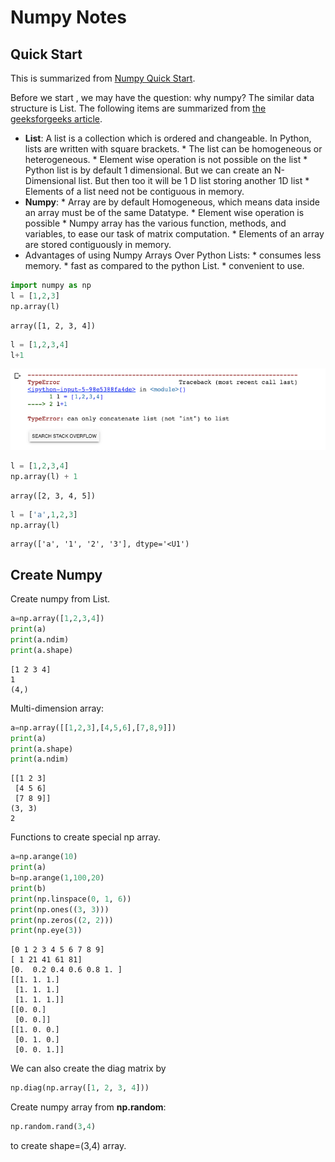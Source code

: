 # Numpy Notes
## Quick Start
This is summarized from [Numpy Quick Start](https://numpy.org/devdocs/user/quickstart.html).

Before we start , we may have the question: why numpy? The similar data structure is List.
The following items are summarized from [the geeksforgeeks article](https://www.geeksforgeeks.org/python-lists-vs-numpy-arrays/).
* **List**: A list is a collection which is ordered and changeable. In Python, lists are written with square brackets.
           * The list can be homogeneous or heterogeneous.
           * Element wise operation is not possible on the list
           * Python list is by default 1 dimensional. But we can create an N-Dimensional list. But then too it will be 1 D list storing another 1D list
           * Elements of a list need not be contiguous in memory.
* **Numpy**: 
          * Array are by default Homogeneous, which means data inside an array must be of the same Datatype. 
          * Element wise operation is possible
          * Numpy array has the various function, methods, and variables, to ease our task of matrix computation.
          * Elements of an array are stored contiguously in memory.
* Advantages of using Numpy Arrays Over Python Lists:
          * consumes less memory.
          * fast as compared to the python List.
          * convenient to use.

```python
import numpy as np
l = [1,2,3]
np.array(l)
```
```
array([1, 2, 3, 4])
```
```python 
l = [1,2,3,4]
l+1
```
![image.png](../files/numpy_error1.png)
```python
l = [1,2,3,4]
np.array(l) + 1
```
```
array([2, 3, 4, 5])
```
```python 
l = ['a',1,2,3]
np.array(l)
```
```
array(['a', '1', '2', '3'], dtype='<U1')
```
## Create Numpy 
Create numpy from List. 
```python
a=np.array([1,2,3,4])
print(a)
print(a.ndim)
print(a.shape)
```
```
[1 2 3 4]
1
(4,)
```
Multi-dimension array:
```python
a=np.array([[1,2,3],[4,5,6],[7,8,9]])
print(a)
print(a.shape)
print(a.ndim)
```
```
[[1 2 3]
 [4 5 6]
 [7 8 9]]
(3, 3)
2
```
Functions to create special np array.
```python
a=np.arange(10)
print(a)
b=np.arange(1,100,20)
print(b)
print(np.linspace(0, 1, 6))
print(np.ones((3, 3)))
print(np.zeros((2, 2)))
print(np.eye(3))
```
```
[0 1 2 3 4 5 6 7 8 9]
[ 1 21 41 61 81]
[0.  0.2 0.4 0.6 0.8 1. ]
[[1. 1. 1.]
 [1. 1. 1.]
 [1. 1. 1.]]
[[0. 0.]
 [0. 0.]]
[[1. 0. 0.]
 [0. 1. 0.]
 [0. 0. 1.]]
```
We can also create the diag matrix by 
```python
np.diag(np.array([1, 2, 3, 4]))
```
Create numpy array from **np.random**:
```python
np.random.rand(3,4)
```
to create shape=(3,4) array.

